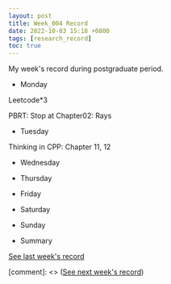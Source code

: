 ```yaml
---
layout: post
title: Week_004 Record
date: 2022-10-03 15:18 +0800
tags: [research_record]
toc: true
---
```


My week's record during postgraduate period.
- Monday

Leetcode*3

PBRT: Stop at Chapter02: Rays

- Tuesday

Thinking in CPP: Chapter 11, 12

- Wednesday

- Thursday

- Friday

- Saturday

- Sunday

- Summary

[See last week's record](https://zhengtongdu.github.io/2022/09/26/Week_003_Record/)

[comment]: <> ([See next week's record](https://zhengtongdu.github.io/2022/0//Week__Record/))
